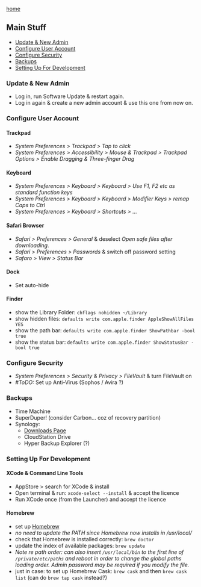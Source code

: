 [home](index.md)

## Main Stuff
- [Update & New Admin](#update-new-admin)
- [Configure User Account](#configure-user-account)
- [Configure Security](#configure-security)
- [Backups](#backups)
- [Setting Up For Development](#setting-up-for-development)

### Update & New Admin
- Log in, run Software Update & restart again.
- Log in again & create a new admin account & use this one from now on.


### Configure User Account

#### Trackpad
- _System Preferences > Trackpad > Tap to click_
- _System Preferences > Accessibility > Mouse & Trackpad > Trackpad Options > Enable Dragging  & Three-finger Drag_

#### Keyboard
- _System Preferences > Keyboard > Keyboard > Use F1, F2 etc as standard function keys_
- _System Preferences > Keyboard > Keyboard > Modifier Keys > remap Caps to Ctrl_
- _System Preferences > Keyboard > Shortcuts > ..._

#### Safari Browser
- _Safari > Preferences > General_ & deselect _Open safe files after downloading_.
- _Safari > Preferences > Passwords_ & switch off password setting
- _Safaro > View > Status Bar_

#### Dock
- Set auto-hide

#### Finder
- show the Library Folder: `chflags nohidden ~/Library`
- show hidden files: `defaults write com.apple.finder AppleShowAllFiles YES`
- show the path bar: `defaults write com.apple.finder ShowPathbar -bool true`
- show the status bar: `defaults write com.apple.finder ShowStatusBar -bool true`


### Configure Security
- _System Preferences > Security & Privacy > FileVault_ & turn FileVault on
- _#ToDO:_ Set up Anti-Virus (Sophos / Avira ?)

### Backups
- Time Machine
- SuperDuper! (consider Carbon... coz of recovery partition)
- Synology:
  - [Downloads Page](https://www.synology.com/en-global/support/download/DS214se#utilities)
  - CloudStation Drive
  - Hyper Backup Explorer (?)


### Setting Up For Development

#### XCode & Command Line Tools
- AppStore > search for XCode & install
- Open terminal & run:
 `xcode-select --install`
 & accept the licence
 - Run XCode once (from the Launcher) and accept the licence
 

#### Homebrew
- set up [Homebrew](https://brew.sh)
- _no need to update the PATH since Homebrew now installs in /usr/local/_
- check that Homebrew is installed correctly: `brew doctor`
- update the index of available packages: `brew update`
- _Note re path order: can also insert `/usr/local/bin` to the first line of `/private/etc/paths` and reboot in order to change the global paths loading order. Admin password may be required if you modify the file._
- just in case: to set up Homebrew Cask: `brew cask` and then `brew cask list` (can do `brew tap cask` instead?)

